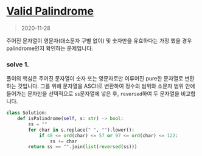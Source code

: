 # [Valid Palindrome](https://leetcode.com/explore/interview/card/top-interview-questions-easy/127/strings/883/)

> 2020-11-28

주어진 문자열이 영문자(대소문자 구별 없이) 및 숫자만을 유효하다는 가정 했을 경우 palindrome인지 확인하는 문제입니다.

### solve 1.
풀이의 핵심은 주어진 문자열이 숫자 또는 영문자로만 이루어진 pure한 문자열로 변환하는 것입니다.
그를 위해 문자열을 ASCII로 변환하여 정수의 범위와 소문자 범위 안에 들어가는 문자만을 선택적으로 `ss`문자열에 넣은 후, `reversed`하여 두 문자열을 비교합니다. 
```python
class Solution:
    def isPalindrome(self, s: str) -> bool:
        ss = ""
        for char in s.replace(" ", "").lower():
            if 48 <= ord(char) <= 57 or 97 <= ord(char) <= 122:
                ss += char
        return ss == "".join(list(reversed(ss)))
```